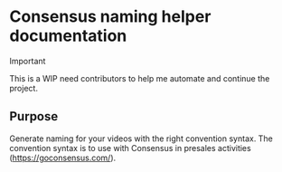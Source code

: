 # Consensus naming helper documentation

> [!IMPORTANT]
> This is a WIP need contributors to help me automate and continue the project. 

## Purpose

Generate naming for your videos with the right convention syntax. 
The convention syntax is to use with Consensus in presales activities (https://goconsensus.com/).

